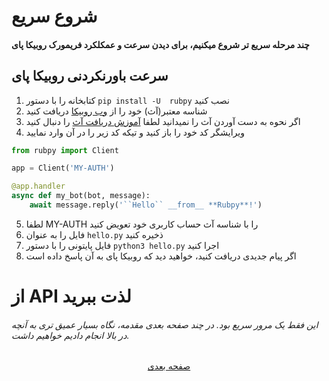 # شروع سریع
#### چند مرحله سریع تر شروع میکنیم، برای دیدن سرعت و عمکلکرد فریمورک روبیکا پای


## سرعت باورنکردنی روبیکا پای

1. کتابخانه را با دستور ```pip install -U  rubpy``` نصب کنید
2. شناسه معتبر(آث) خود را از [وب روبیکا](https://web.rubika.ir/ "وب روبیکا") دریافت کنید
3. اگر نحوه به دست آوردن آث را نمیدانید لطفا [آموزش دریافت آث](link) را دنبال کنید 
4. ویرایشگر کد خود را باز کنید و تیکه کد زیر را در آن وارد نمایید
```python
from rubpy import Client

app = Client('MY-AUTH')

@app.handler
async def my_bot(bot, message):
    await message.reply('``Hello`` __from__ **Rubpy**!')
```
5. لطفا MY-AUTH را با شناسه آث حساب کاربری خود تعویض کنید
6. فایل را به عنوان ```hello.py``` ذخیره کنید
7. فایل پایتونی را با دستور ```python3 hello.py``` اجرا کنید
8. اگر پیام جدیدی دریافت کنید، خواهید دید که روبیکا پای به آن پاسخ داده است

# از API لذت ببرید
###### این فقط یک مرور سریع بود. در چند صفحه بعدی مقدمه، نگاه بسیار عمیق تری به آنچه در بالا انجام دادیم خواهیم داشت.

<p align="center">
    <a href="[https://github.com/shayanheidari01/rubika](https://github.com/shayanheidari01/rubika/blob/master/docs/Install-Guide.md)">
        صفحه بعدی
    </a>
</p>
